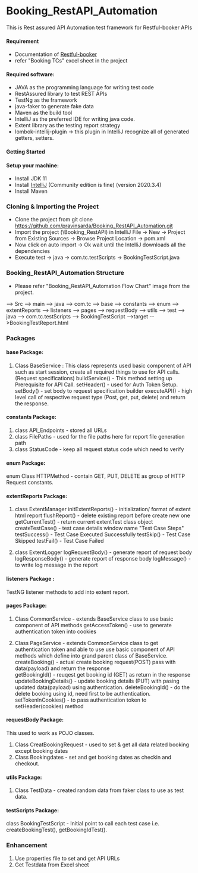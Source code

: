 # Booking_RestAPI_Automation
This is Rest assured API Automation test framework for Restful-booker APIs

#### Requirement
- Documentation of [Restful-booker](https://restful-booker.herokuapp.com/apidoc/index.html )
- refer "Booking TCs" excel sheet in the project

#### Required software:

- JAVA as the programming language for writing test code
- RestAssured library to test REST APIs
- TestNg as the framework
- java-faker to generate fake data
- Maven as the build tool
- IntelliJ as the preferred IDE for writing java code.
- Extent library as the testing report strategy
- lombok-intellij-plugin -> this plugin in IntelliJ recognize all of generated getters, setters.


#### Getting Started

#### Setup your machine:

- Install JDK 11
- Install [IntelliJ](https://download.jetbrains.com/idea/ideaIC-2020.3.4.exe?_gl=1*1spo3x*_ga*MTkzMDEyNDY5LjE2ODI3NjM3NjE.*_ga_9J976DJZ68*MTY4Mjc2Mzc2MS4xLjEuMTY4Mjc2Mzc2My4wLjAuMA..&_ga=2.44128036.1833959567.1682763761-193012469.1682763761) (Community edition is fine) (version 2020.3.4)
- Install Maven

### Cloning & Importing the Project

- Clone the project from git clone https://github.com/pravinsarda/Booking_RestAPI_Automation.git
- Import the project (\Booking_RestAPI) in IntelliJ File -> New -> Project from Existing Sources -> Browse Project Location -> pom.xml
- Now click on auto import -> Ok wait until the IntelliJ downloads all the dependencies
- Execute test -> java -> com.tc.testScripts -> BookingTestScript.java

### Booking_RestAPI_Automation Structure

- Please refer "Booking_RestAPI_Automation Flow Chart" image from the project.

--> Src
	--> main
		--> java
			--> com.tc
				 --> base
				 --> constants
				 --> enum
				 --> extentReports
				 --> listeners
				 --> pages
				 --> requestBody
				 --> utils
    --> test
        --> java
			--> com.tc.testScripts
				 --> BookingTestScript
-->target
	-->BookingTestReport.html
	
### Packages	
#### base Package:
1. Class BaseService : This class represents used basic component of API such as start session, create all required things to use for API calls. (Request specifications)
 buildService()  - This method setting up Prerequisite for API Call.
 setHeader() - used for Auth Token Setup.
 setBody() - set body to request specification builder
 executeAPI() - high level call of respective request type (Post, get, put, delete) and return the response.


#### constants Package:
1. class API_Endpoints - stored all URLs
2. class FilePaths - used for the file paths here for report file generation path
3. class StatusCode - keep all request status code which need to verify

#### enum Package:
enum Class HTTPMethod - contain GET, PUT, DELETE as group of HTTP Request constants.  

#### extentReports Package:
1. class ExtentManager
 initExtentReports() - initialization/ format of extent html report 
 flushReport() - delete existing report before create new one
 getCurrentTest() - return current extentTest class object
 createTestCase() - test case details window name "Test Case Steps" 
 testSuccess() - Test Case Executed Successfully
 testSkip() - Test Case Skipped
 testFail() - Test Case Failed
  
2. class ExtentLogger
logRequestBody() - generate report of request body
logResponseBody() -  generate report of response body
logMessage() - to write log message in the report

#### listeners Package :
 TestNG listener methods to add into extent report. 
 
#### pages Package:
1. Class CommonService - extends BaseService class to use basic component of API methods
	getAccessToken() - use to generate authentication token into cookies
	
2. Class PageService - extends CommonService class to get authentication token and able to use use basic component of API methods which define into grand parent class of BaseService. 
createBooking() - actual create booking request(POST) pass with data(payload) and return the response  
getBookingId() - reuqest get booking id (GET) as return in the response
updateBookingDetails() - update booking details (PUT) with pasing updated data(payload) using authentication.
deleteBookingId() - do the delete booking using id, need first to be authentication.
setTokenInCookies() - to pass authentication token to setHeader(cookies) method

#### requestBody Package: 
This used to work as POJO classes.
1. Class CreatBookingRequest - used to set & get all data related booking except booking dates
2. Class Bookingdates - set and get booking dates as checkin and checkout.

#### utils Package:
1. Class TestData - created random data from faker class to use as test data.

#### testScripts Package:
class BookingTestScript  - Initial point to call each test case i.e. createBookingTest(), getBookingIdTest().

### Enhancement
1. Use properties file to set and get API URLs
2. Get Testdata from Excel sheet 

